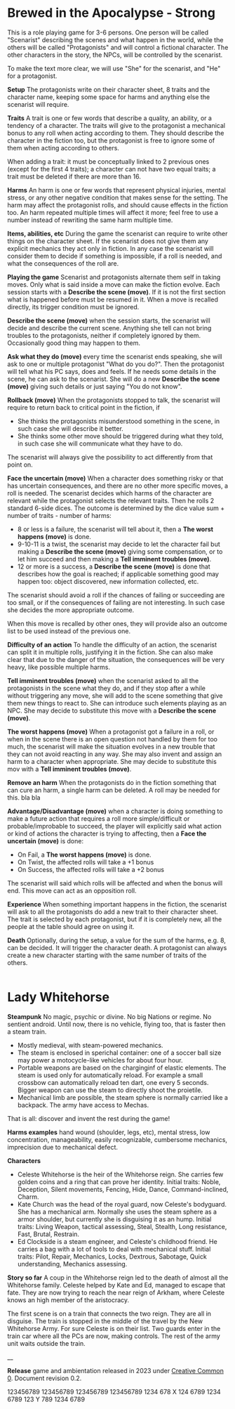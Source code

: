 
# Brewed in the Apocalypse - Strong

This is a role playing game for 3-6 persons. One person will be called
"Scenarist" describing the scenes and what happen in the world, while the
others will be called "Protagonists" and will control a fictional character. The
other characters in the story, the NPCs, will be controlled by the scenarist.

To make the text more clear, we will use "She" for the scenarist, and "He" for a
protagonist.

__Setup__ The protagonists write on their character sheet, 8 traits and the
character name, keeping some space for harms and anything else the scenarist
will require.

__Traits__ A trait is one or few words that describe a quality, an ability, or
a tendency of a character.  The traits will give to the protagonist a mechanical
bonus to any roll when acting according to them. They should describe the
character in the fiction too, but the protagonist is free to ignore some of them
when acting according to others.

When adding a trait: it must be conceptually linked to 2 previous ones (except
for the first 4 traits); a character can not have two equal traits; a trait
must be deleted if there are more than 16.

__Harms__ An harm is one or few words that represent physical injuries, mental
stress, or any other negative condition that makes sense for the setting.
The harm may affect the protagonist rolls, and should cause effects in the
fiction too.  An harm repeated multiple times will affect it more; feel free to
use a number instead of rewriting the same harm multiple time.

__Items, abilities, etc__ During the game the scenarist can require to write
other things on the character sheet. If the scenarist does not give them any
explicit mechanics they act only in fiction. In any case the scenarist will
consider them to decide if something is impossible, if a roll is needed, and
what the consequences of the roll are.

__Playing the game__ Scenarist and protagonists alternate them self in taking moves.
Only what is said inside a move can make the fiction evolve. Each session
starts with a __Describe the scene (move)__. If it is not the first section
what is happened before must be resumed in it. When a move is recalled directly,
its trigger condition must be ignored.

__Describe the scene (move)__ when the session starts, the scenarist will
decide and describe the current scene. Anything she tell can not bring troubles
to the protagonists, neither if completely ignored by them. Occasionally good thing
may happen to them.

__Ask what they do (move)__ every time the scenarist ends speaking, she will
ask to one or multiple protagonist "What do you do?". Then the protagonist will
tell what his PC says, does and feels. If he needs some details in the scene,
he can ask to the scenarist. She will do a new __Describe the scene (move)__
giving such details or just saying "You do not know".

__Rollback (move)__ When the protagonists stopped to talk, the scenarist will
require to return back to critical point in the fiction, if

- She thinks the protagonists misunderstood something in the scene, in such case
  she will describe it better.
- She thinks some other move should be triggered during what they told, in such
  case she will communicate what they have to do.

The scenarist will always give the possibility to act differently from that
point on.

__Face the uncertain (move)__ When a character does something risky or that has
uncertain consequences, and there are no other more specific moves, a roll is
needed.  The scenarist decides which harms of the character are relevant while
the protagonist selects the relevant traits.  Then he rolls 2 standard
6-side dices. The outcome is determined by the dice value sum + number of
traits - number of harms:

- 8 or less is a failure, the scenarist will tell about it, then
  a __The worst happens (move)__ is done.
- 9-10-11 is a twist, the scenarist may decide to let the character fail but
  making a __Describe the scene (move)__ giving some compensation, or to let
  him succeed and then making a  __Tell imminent troubles (move)__.
- 12 or more is a success, a __Describe the scene (move)__ is done that
  describes how the goal is reached; if applicable something good may happen
  too: object discovered, new information collected, etc.

The scenarist should avoid a roll if the chances of failing or succeeding are
too small, or if the consequences of failing are not interesting. In such case
she decides the more appropriate outcome.

When this move is recalled by other ones, they will provide also an outcome
list to be used instead of the previous one.

__Difficulty of an action__ To handle the difficulty of an action, the
scenarist can split it in multiple rolls, justifying it in the fiction. She can
also make clear that due to the danger of the situation, the consequences will
be very heavy, like possible multiple harms.

__Tell imminent troubles (move)__ when the scenarist asked to all the
protagonists in the scene what they do, and if they stop after a while without
triggering any move, she will add to the scene something that give them new
things to react to.  She can introduce such elements playing as an NPC. She may
decide to substitute this move with a __Describe the scene (move)__.

__The worst happens (move)__ When a protagonist got a failure in a roll, or when in
the scene there is an open question not handled by them for too much,
the scenarist will make the situation evolves in a new trouble that they can
not avoid reacting in any way. She may also invent and assign an harm to a
character when appropriate. She may decide to substitute this mov with
a __Tell imminent troubles (move)__.

__Remove an harm__ When the protagonists do in the fiction something that can cure
an harm, a single harm can be deleted.  A roll may be needed for this. bla bla

__Advantage/Disadvantage (move)__ when a character is doing something to make a
future action that requires a roll more simple/difficult or probable/improbable
to succeed, the player will explicitly said what action or kind of actions the
character is trying to affecting, then a __Face the uncertain (move)__ is done:

- On Fail, a  __The worst happens (move)__ is done.
- On Twist, the affected rolls will take a +1 bonus
- On Success, the affected rolls will take a  +2 bonus

The scenarist will said which rolls will be affected and when the bonus will
end. This move can act as an opposition roll.

__Experience__ When something important happens in the fiction, the scenarist
will ask to all the protagonists do add a new trait to their character sheet.
The trait is selected by each protagonist, but if it is completely new, all the
people at the table should agree on using it.

__Death__ Optionally, during the setup, a value for the sum of the harms, e.g.
8, can be decided. It will trigger the character death. A protagonist can
always create a new character starting with the same number of traits of the
others.

```html,page,break

```

# Lady Whitehorse

__Steampunk__ No magic, psychic or divine. No big Nations or regime. No sentient
android. Until now, there is no vehicle, flying too, that is faster then a
steam train.

- Mostly medieval, with steam-powered mechanics.
- The steam is enclosed in sperichal container: one of a soccer ball size may
  power a motocycle-like vehicles for about four hour.
- Portable weapons are based on the charginginf of elastic elements. The steam
  is used only for automatically reload. For example a small crossbow can automatically
  reload ten dart, one every 5 seconds. Bigger weapon can use the steam to directly
  shoot the proietile.
- Mechanical limb are possible, the steam sphere is normally carried like a
  backpack. The army have access to Mechas.

That is all: discover and invent the rest during the game!

__Harms examples__ hand wound (shoulder, legs, etc), mental stress, low
concentration, manageability, easily recognizable, cumbersome mechanics,
imprecision due to mechanical defect.

__Characters__

- Celeste Whitehorse is the heir of the Whitehorse reign. She carries few golden
  coins and a ring that can prove her identity. Initial traits: Noble,
  Deception, Silent movements, Fencing, Hide, Dance, Command-inclined, Charm.
- Kate Church was the head of the royal guard, now Celeste's bodyguard. She has a
  mechanical arm. Normally she uses the steam sphere as a armor shoulder, but
  currently she is disguising it as an hump. Initial traits: Living Weapon,
  tactical assessing, Steal, Stealth, Long resistance, Fast, Brutal, Restrain.
- Ed Clockside is a steam engineer, and Celeste's childhood friend. He carries a
  bag with a lot of tools to deal with mechanical stuff. Initial traits: Pilot,
  Repair, Mechanics, Locks, Dextrous, Sabotage, Quick understanding, Mechanics
  assessing.

__Story so far__ A coup in the Whitehorse reign led to the death of almost all
the Whitehorse family.  Celeste helped by Kate and Ed, managed to escape that
fate. They are now trying to reach the near reign of Arkham, where Celeste
knows an high member of the aristocracy.

The first scene is on a train that connects the two reign. They are all in
disguise.  The train is stopped in the middle of the travel by the New
Whitehorse Army. For sure Celeste is on their list. Two guards enter in the
train car where all the PCs are now, making controls. The rest of the army unit
waits outside the train.

__

__Release__ game and ambientation released in 2023 under [Creative Common
0](https://creativecommons.org/share-your-work/public-domain/cc0/). Document revision 0.2.

123456789 123456789 123456789 123456789 1234 678 X 124 6789 1234 6789 123 Y 789 1234 6789

